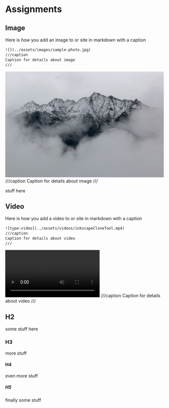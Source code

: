 # Assignments

## Image 

Here is how you add an image to or site in markdown with a caption
```
![](../assets/images/sample-photo.jpg)
///caption
Caption for details about image
///
```

![](../assets/images/sample-photo.jpg)
///caption
Caption for details about image
///

stuff here

## Video

Here is how you add a video to or site in markdown with a caption
```
![type:video](../assets/videos/inkscapeCloneTool.mp4)
///caption
Caption for details about video
///
```

![type:video](../assets/videos/inkscapeCloneTool.mp4)
///caption
Caption for details about video
///

##  H2

some stuff here

### H3

more stuff

#### H4

even more stuff

##### H5

finally some stuff